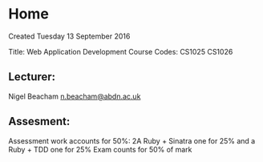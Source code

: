 # Home
Created Tuesday 13 September 2016

Title: Web Application Development
Course Codes: CS1025 CS1026

Lecturer:
---------
Nigel Beacham
[n.beacham@abdn.ac.uk](mailto:n.beacham@abdn.ac.uk)

Assesment:
----------
Assessment work accounts for 50%: 2A Ruby + Sinatra one for 25% and  a Ruby + TDD one for 25%
Exam counts for 50% of mark


